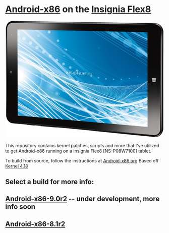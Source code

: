 # [Android-x86](https://www.android-x86.org) on the [Insignia Flex8](https://www.insigniaproducts.com/pdp/NS-P08W7100/5451211)

![icon](product.jpg)

This repository contains kernel patches, scripts and more that I've utilized to get Android-x86 running on a Insignia Flex8 [NS-P08W7100] tablet.

To build from source, follow the instructions at [Android-x86.org](https://www.android-x86.org/source.html)
Based off [Kernel 4.18](https://osdn.net/projects/android-x86/scm/git/kernel/tree/kernel-4.18/)

## Select a build for more info:

## [Android-x86-9.0r2](https://github.com/ouija/android-x86_insignia_flex8/tree/master/Android-x86-9.0r2) -- under development, more info soon
## [Android-x86-8.1r2](https://github.com/ouija/android-x86_insignia_flex8/tree/master/Android-x86-8.1r2)
